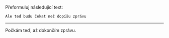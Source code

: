 Přeformuluj následující text:

```
Ale teď budu čekat než dopíšu zprávu
```

---

<!-- chatcmpl-74ok6fT0z1IT1Qw8yngAjyzLhRlm1 -->

Počkám teď, až dokončím zprávu.